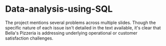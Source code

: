 # Data-analysis-using-SQL
The project mentions several problems across multiple slides. Though the specific nature of each issue isn't detailed in the text available, it's clear that Bella's Pizzeria is addressing underlying operational or customer satisfaction challenges.
